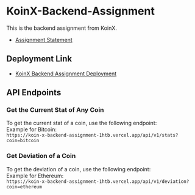 # KoinX-Backend-Assignment
This is the backend assignment from KoinX.

- [Assignment Statement](https://koinx.notion.site/KoinX-Backend-Internship-Assignment-119da378a24380e79505e883cd798e1d)

## Deployment Link
- [KoinX Backend Assignment Deployment](https://koin-x-backend-assignment-1htb.vercel.app)

## API Endpoints

### Get the Current Stat of Any Coin
To get the current stat of a coin, use the following endpoint:  
Example for Bitcoin:  
`https://koin-x-backend-assignment-1htb.vercel.app/api/v1/stats?coin=bitcoin`

### Get Deviation of a Coin
To get the deviation of a coin, use the following endpoint:  
Example for Ethereum:  
`https://koin-x-backend-assignment-1htb.vercel.app/api/v1/deviation?coin=ethereum`
